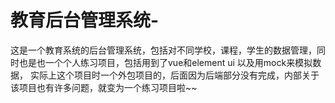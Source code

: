 # 教育后台管理系统-
这是一个教育系统的后台管理系统，包括对不同学校，课程，学生的数据管理，同时也是也一个个人练习项目，包括用到了vue和element ui 以及用mock来模拟数据， 实际上这个项目时一个外包项目的，后面因为后端部分没有完成，内部关于该项目也有许多问题，就变为一个练习项目啦~~
